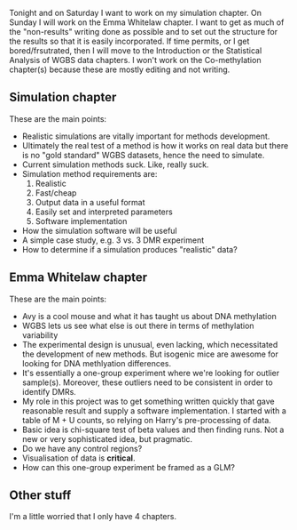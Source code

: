 Tonight and on Saturday I want to work on my simulation chapter. On Sunday I will work on the Emma Whitelaw chapter. I want to get as much of the "non-results" writing done as possible and to set out the structure for the results so that it is easily incorporated. If time permits, or I get bored/frsutrated, then I will move to the Introduction or the Statistical Analysis of WGBS data chapters. I won't work on the Co-methylation chapter(s) because these are mostly editing and not writing.

## Simulation chapter

These are the main points:

* Realistic simulations are vitally important for methods development.
* Ultimately the real test of a method is how it works on real data but there is no "gold standard" WGBS datasets, hence the need to simulate.
* Current simulation methods suck. Like, really suck.
* Simulation method requirements are:
  1. Realistic
  2. Fast/cheap
  3. Output data in a useful format
  4. Easily set and interpreted parameters
  5. Software implementation
* How the simulation software will be useful
* A simple case study, e.g. 3 vs. 3 DMR experiment
* How to determine if a simulation produces "realistic" data?

## Emma Whitelaw chapter

These are the main points:

* Avy is a cool mouse and what it has taught us about DNA methylation
* WGBS lets us see what else is out there in terms of methylation variability
* The experimental design is unusual, even lacking, which necessitated the development of new methods. But isogenic mice are awesome for looking for DNA methlyation differences.
* It's essentially a one-group experiment where we're looking for outlier sample(s). Moreover, these outliers need to be consistent in order to identify DMRs.
* My role in this project was to get something written quickly that gave reasonable result and supply a software implementation. I started with a table of M + U counts, so relying on Harry's pre-processing of data.
* Basic idea is chi-square test of beta values and then finding runs. Not a new or very sophisticated idea, but pragmatic.
* Do we have any control regions?
* Visualisation of data is __critical__.
* How can this one-group experiment be framed as a GLM?

## Other stuff

I'm a little worried that I only have 4 chapters.
